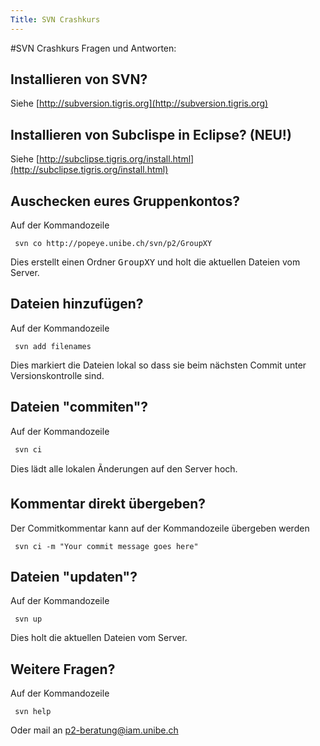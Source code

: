```yaml
---
Title: SVN Crashkurs
---
```

#SVN Crashkurs
Fragen und Antworten:

## Installieren von SVN?

Siehe [http://subversion.tigris.org](http://subversion.tigris.org)

## Installieren von Subclispe in Eclipse? (NEU!)

Siehe [http://subclipse.tigris.org/install.html](http://subclipse.tigris.org/install.html)

## Auschecken eures Gruppenkontos?

Auf der Kommandozeile 

```
 svn co http://popeye.unibe.ch/svn/p2/GroupXY 
```

Dies erstellt einen Ordner <tt>GroupXY</tt> und holt die aktuellen Dateien vom Server. 

## Dateien hinzufügen?

Auf der Kommandozeile 

```
 svn add filenames 
```

Dies markiert die Dateien lokal so dass sie beim nächsten Commit unter Versionskontrolle sind.

## Dateien "commiten"?

Auf der Kommandozeile 

```
 svn ci
```

Dies lädt alle lokalen Ãnderungen auf den Server hoch.

## Kommentar direkt übergeben?

Der Commitkommentar kann auf der Kommandozeile übergeben werden

```
 svn ci -m "Your commit message goes here" 
```

## Dateien "updaten"?

Auf der Kommandozeile

```
 svn up
```

Dies holt die aktuellen Dateien vom Server.

## Weitere Fragen?

Auf der Kommandozeile

```
 svn help
```

Oder mail an <a href="mailto:p2-beratung@iam.unibe.ch">p2-beratung@iam.unibe.ch</a>

